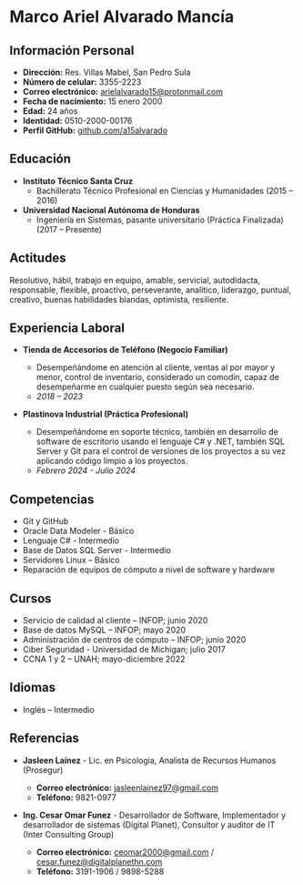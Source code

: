 # Marco Ariel Alvarado Mancía

## Información Personal
- **Dirección:** Res. Villas Mabel, San Pedro Sula
- **Número de celular:** 3355-2223
- **Correo electrónico:** arielalvarado15@protonmail.com
- **Fecha de nacimiento:** 15 enero 2000
- **Edad:** 24 años
- **Identidad:** 0510-2000-00176
- **Perfil GitHub:** [github.com/a15alvarado](https://github.com/a15alvarado)

## Educación
- **Instituto Técnico Santa Cruz**
  - Bachillerato Técnico Profesional en Ciencias y Humanidades (2015 – 2016)
- **Universidad Nacional Autónoma de Honduras**
  - Ingeniería en Sistemas, pasante universitario (Práctica Finalizada) (2017 – Presente)

## Actitudes
Resolutivo, hábil, trabajo en equipo, amable, servicial, autodidacta, responsable, flexible, proactivo, perseverante, analítico, liderazgo, puntual, creativo, buenas habilidades blandas, optimista, resiliente.

## Experiencia Laboral
- **Tienda de Accesorios de Teléfono (Negocio Familiar)**
  - Desempeñándome en atención al cliente, ventas al por mayor y menor, control de inventario, considerado un comodín, capaz de desempeñarme en cualquier puesto según sea necesario.
  - *2018 – 2023*

- **Plastinova Industrial (Práctica Profesional)**
  - Desempeñándome en soporte técnico, también en desarrollo de software de escritorio usando el lenguaje C# y .NET, también SQL Server y Git para el control de versiones de los proyectos a su vez aplicando código limpio a los proyectos.
  - *Febrero 2024 - Julio 2024*

## Competencias
- Git y GitHub
- Oracle Data Modeler - Básico
- Lenguaje C# - Intermedio
- Base de Datos SQL Server - Intermedio
- Servidores Linux – Básico
- Reparación de equipos de cómputo a nivel de software y hardware

## Cursos
- Servicio de calidad al cliente – INFOP; junio 2020
- Base de datos MySQL – INFOP; mayo 2020
- Administración de centros de cómputo – INFOP; junio 2020
- Ciber Seguridad - Universidad de Michigan; julio 2017
- CCNA 1 y 2 – UNAH; mayo-diciembre 2022

## Idiomas
- Inglés – Intermedio

## Referencias
- **Jasleen Laínez** - Lic. en Psicología, Analista de Recursos Humanos (Prosegur)
  - **Correo electrónico:** jasleenlainez97@gmail.com
  - **Teléfono:** 9821-0977

- **Ing. Cesar Omar Funez** - Desarrollador de Software, Implementador y desarrollador de sistemas (Digital Planet), Consultor y auditor de IT (Inter Consulting Group)
  - **Correo electrónico:** ceomar2000@gmail.com / cesar.funez@digitalplanethn.com
  - **Teléfono:** 3191-1906 / 9898-5288
